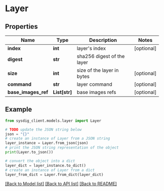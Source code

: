 # Layer


## Properties

Name | Type | Description | Notes
------------ | ------------- | ------------- | -------------
**index** | **int** | layer&#39;s index | [optional] 
**digest** | **str** | sha256 digest of the layer | 
**size** | **int** | size of the layer in bytes | [optional] 
**command** | **str** | layer command | [optional] 
**base_images_ref** | **List[str]** | base images refs | [optional] 

## Example

```python
from sysdig_client.models.layer import Layer

# TODO update the JSON string below
json = "{}"
# create an instance of Layer from a JSON string
layer_instance = Layer.from_json(json)
# print the JSON string representation of the object
print(Layer.to_json())

# convert the object into a dict
layer_dict = layer_instance.to_dict()
# create an instance of Layer from a dict
layer_from_dict = Layer.from_dict(layer_dict)
```
[[Back to Model list]](../README.md#documentation-for-models) [[Back to API list]](../README.md#documentation-for-api-endpoints) [[Back to README]](../README.md)


